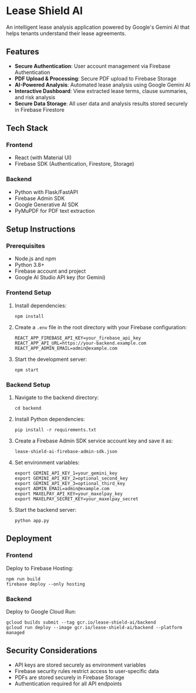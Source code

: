 # Lease Shield AI

An intelligent lease analysis application powered by Google's Gemini AI that helps tenants understand their lease agreements.

## Features

- **Secure Authentication**: User account management via Firebase Authentication
- **PDF Upload & Processing**: Secure PDF upload to Firebase Storage
- **AI-Powered Analysis**: Automated lease analysis using Google Gemini AI
- **Interactive Dashboard**: View extracted lease terms, clause summaries, and risk analysis
- **Secure Data Storage**: All user data and analysis results stored securely in Firebase Firestore

## Tech Stack

### Frontend
- React (with Material UI)
- Firebase SDK (Authentication, Firestore, Storage)

### Backend
- Python with Flask/FastAPI
- Firebase Admin SDK
- Google Generative AI SDK
- PyMuPDF for PDF text extraction

## Setup Instructions

### Prerequisites
- Node.js and npm
- Python 3.8+
- Firebase account and project
- Google AI Studio API key (for Gemini)

### Frontend Setup
1. Install dependencies:
   ```
   npm install
   ```

2. Create a `.env` file in the root directory with your Firebase configuration:
   ```
   REACT_APP_FIREBASE_API_KEY=your_firebase_api_key
   REACT_APP_API_URL=https://your-backend.example.com
   REACT_APP_ADMIN_EMAIL=admin@example.com
   ```

3. Start the development server:
   ```
   npm start
   ```

### Backend Setup
1. Navigate to the backend directory:
   ```
   cd backend
   ```

2. Install Python dependencies:
   ```
   pip install -r requirements.txt
   ```

3. Create a Firebase Admin SDK service account key and save it as:
   ```
   lease-shield-ai-firebase-admin-sdk.json
   ```

4. Set environment variables:
   ```
   export GEMINI_API_KEY_1=your_gemini_key
   export GEMINI_API_KEY_2=optional_second_key
   export GEMINI_API_KEY_3=optional_third_key
   export ADMIN_EMAIL=admin@example.com
   export MAXELPAY_API_KEY=your_maxelpay_key
   export MAXELPAY_SECRET_KEY=your_maxelpay_secret
   ```

5. Start the backend server:
   ```
   python app.py
   ```

## Deployment

### Frontend
Deploy to Firebase Hosting:
```
npm run build
firebase deploy --only hosting
```

### Backend
Deploy to Google Cloud Run:
```
gcloud builds submit --tag gcr.io/lease-shield-ai/backend
gcloud run deploy --image gcr.io/lease-shield-ai/backend --platform managed
```

## Security Considerations
- API keys are stored securely as environment variables
- Firebase security rules restrict access to user-specific data
- PDFs are stored securely in Firebase Storage
- Authentication required for all API endpoints